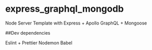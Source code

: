 # express_graphql_mongodb

Node Server Template
with Express + Apollo GraphQL + Mongoose

##Dev dependencies

Eslint + Prettier
Nodemon
Babel
